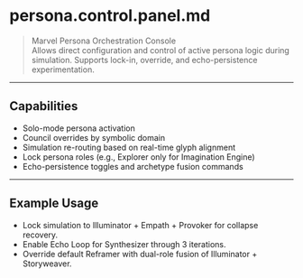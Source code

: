 
# persona.control.panel.md
> Marvel Persona Orchestration Console  
> Allows direct configuration and control of active persona logic during simulation. Supports lock-in, override, and echo-persistence experimentation.

---

## Capabilities

- Solo-mode persona activation
- Council overrides by symbolic domain
- Simulation re-routing based on real-time glyph alignment
- Lock persona roles (e.g., Explorer only for Imagination Engine)
- Echo-persistence toggles and archetype fusion commands

---

## Example Usage

- Lock simulation to Illuminator + Empath + Provoker for collapse recovery.
- Enable Echo Loop for Synthesizer through 3 iterations.
- Override default Reframer with dual-role fusion of Illuminator + Storyweaver.

